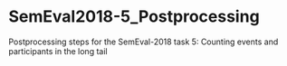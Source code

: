 # SemEval2018-5_Postprocessing
Postprocessing steps for the SemEval-2018 task 5: Counting events and participants in the long tail
